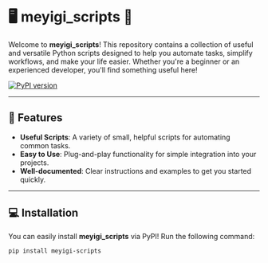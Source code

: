 # 🖥️ **meyigi_scripts** 🎉

Welcome to **meyigi_scripts**! This repository contains a collection of useful and versatile Python scripts designed to help you automate tasks, simplify workflows, and make your life easier. Whether you're a beginner or an experienced developer, you'll find something useful here!

[![PyPI version](https://badge.fury.io/py/meyigi-scripts.svg)](https://pypi.org/project/meyigi-scripts/)

---

## 🚀 **Features**
- **Useful Scripts**: A variety of small, helpful scripts for automating common tasks.
- **Easy to Use**: Plug-and-play functionality for simple integration into your projects.
- **Well-documented**: Clear instructions and examples to get you started quickly.

---

## 💻 **Installation**

You can easily install **meyigi_scripts** via PyPI! Run the following command:

```bash
pip install meyigi-scripts
